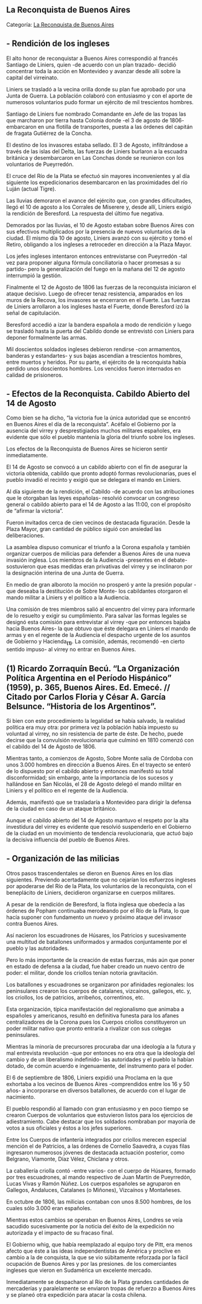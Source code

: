 ## La Reconquista de Buenos Aires

Categoría: [La Reconquista de Buenos Aires](http://descubrircorrientes.com.ar/2012/index.php/2931-historia-desde-el-origen-hasta-1814/corrientes-afirma-su-identidad-periodo-1801-1814/tenencia-de-gobernacion-de-pedro-fondevila/las-invasiones-inglesas/la-reconquista-de-buenos-aires)

## **\- Rendición de los ingleses**

El alto honor de reconquistar a Buenos Aires correspondió al francés Santiago de Liniers, quien -de acuerdo con un plan trazado- decidió concentrar toda la acción en Montevideo y avanzar desde allí sobre la capital del virreinato.

Liniers se trasladó a la vecina orilla donde su plan fue aprobado por una Junta de Guerra. La población colaboró con entusiasmo y con el aporte de numerosos voluntarios pudo formar un ejército de mil trescientos hombres.

Santiago de Liniers fue nombrado Comandante en Jefe de las tropas las que marcharon por tierra hasta Colonia donde -el 3 de agosto de 1806- embarcaron en una flotilla de transportes, puesta a las órdenes del capitán de fragata Gutiérrez de la Concha.

El destino de los invasores estaba sellado. El 3 de Agosto, infiltrándose a través de las islas del Delta, las fuerzas de Liniers burlaron a la escuadra británica y desembarcaron en Las Conchas donde se reunieron con los voluntarios de Pueyrredón.

El cruce del Río de la Plata se efectuó sin mayores inconvenientes y al día siguiente los expedicionarios desembarcaron en las proximidades del río Luján (actual Tigre).

Las lluvias demoraron el avance del ejército que, con grandes dificultades, llegó el 10 de agosto a los Corrales de Miserere y, desde allí, Liniers exigió la rendición de Beresford. La respuesta del último fue negativa.

Demorados por las lluvias, el 10 de Agosto estaban sobre Buenos Aires con sus efectivos multiplicados por la presencia de nuevos voluntarios de la ciudad. El mismo día 10 de agosto, Liniers avanzó con su ejército y tomó el Retiro, obligando a los ingleses a retroceder en dirección a la Plaza Mayor.

Los jefes ingleses intentaron entonces entrevistarse con Pueyrredón -tal vez para proponer alguna fórmula conciliatoria o hacer promesas a su partido- pero la generalización del fuego en la mañana del 12 de agosto interrumpió la gestión.

Finalmente el 12 de Agosto de 1806 las fuerzas de la reconquista iniciaron el ataque decisivo. Luego de ofrecer tenaz resistencia, amparados en los muros de la Recova, los invasores se encerraron en el Fuerte. Las fuerzas de Liniers arrollaron a los ingleses hasta el Fuerte, donde Beresford izó la señal de capitulación.

Beresford accedió a izar la bandera española a modo de rendición y luego se trasladó hasta la puerta del Cabildo donde se entrevistó con Liniers para deponer formalmente las armas.

Mil doscientos soldados ingleses debieron rendirse -con armamentos, banderas y estandartes- y sus bajas ascendían a trescientos hombres, entre muertos y heridos. Por su parte, el ejército de la reconquista había perdido unos doscientos hombres. Los vencidos fueron internados en calidad de prisioneros.

## **\- Efectos de la Reconquista. Cabildo Abierto del 14 de Agosto**

Como bien se ha dicho, “la victoria fue la única autoridad que se encontró en Buenos Aires el día de la reconquista”. Acéfalo el Gobierno por la ausencia del virrey y desprestigiados muchos militares españoles, era evidente que sólo el pueblo mantenía la gloria del triunfo sobre los ingleses.

Los efectos de la Reconquista de Buenos Aires se hicieron sentir inmediatamente.

El 14 de Agosto se convocó a un cabildo abierto con el fin de asegurar la victoria obtenida, cabildo que pronto adoptó formas revolucionarias, pues el pueblo invadió el recinto y exigió que se delegara el mando en Liniers.

Al día siguiente de la rendición, el Cabildo -de acuerdo con las atribuciones que le otorgaban las leyes españolas- resolvió convocar un congreso general o cabildo abierto para el 14 de Agosto a las 11:00, con el propósito de “afirmar la victoria”.

Fueron invitados cerca de cien vecinos de destacada figuración. Desde la Plaza Mayor, gran cantidad de público siguió con ansiedad las deliberaciones.

La asamblea dispuso comunicar el triunfo a la Corona española y también organizar cuerpos de milicias para defender a Buenos Aires de una nueva invasión inglesa. Los miembros de la Audiencia -presentes en el debate- sostuvieron que esas medidas eran privativas del virrey y se inclinaron por la designación interina de una Junta de Guerra.

En medio de gran alboroto la moción no prosperó y ante la presión popular -que deseaba la destitución de Sobre Monte- los cabildantes otorgaron el mando militar a Liniers y el político a la Audiencia.

Una comisión de tres miembros salió al encuentro del virrey para informarle de lo resuelto y exigir su cumplimiento. Para salvar las formas legales se designó esta comisión para entrevistar al virrey -que por entonces bajaba hacia Buenos Aires- la que obtuvo que éste delegara en Liniers el mando de armas y en el regente de la Audiencia el despacho urgente de los asuntos de Gobierno y Hacienda<sub><strong>(1)</strong></sub>. La comisión, además, recomendó -en cierto sentido impuso- al virrey no entrar en Buenos Aires.

## **(1)** Ricardo Zorraquín Becú. “La Organización Política Argentina en el Período Hispánico” (1959), p. 365, Buenos Aires. Ed. Emecé. // Citado por Carlos Floria y César A. García Belsunce. “Historia de los Argentinos”.

Si bien con este procedimiento la legalidad se había salvado, la realidad política era muy otra: por primera vez la población había impuesto su voluntad al virrey, no sin resistencia de parte de éste. De hecho, puede decirse que la convulsión revolucionaria que culminó en 1810 comenzó con el cabildo del 14 de Agosto de 1806.

Mientras tanto, a comienzos de Agosto, Sobre Monte salía de Córdoba con unos 3.000 hombres en dirección a Buenos Aires. En el trayecto se enteró de lo dispuesto por el cabildo abierto y entonces manifestó su total disconformidad; sin embargo, ante la importancia de los sucesos y hallándose en San Nicolás, el 28 de Agosto delegó el mando militar en Liniers y el político en el regente de la Audiencia.

Además, manifestó que se trasladaría a Montevideo para dirigir la defensa de la ciudad en caso de un ataque británico.

Aunque el cabildo abierto del 14 de Agosto mantuvo el respeto por la alta investidura del virrey es evidente que resolvió suspenderlo en el Gobierno de la ciudad en un movimiento de tendencia revolucionaria, que actuó bajo la decisiva influencia del pueblo de Buenos Aires.

## **\- Organización de las milicias**

Otros pasos trascendentales se dieron en Buenos Aires en los días siguientes. Previendo acertadamente que no cejarían los esfuerzos ingleses por apoderarse del Río de la Plata, los voluntarios de la reconquista, con el beneplácito de Liniers, decidieron organizarse en cuerpos militares.

A pesar de la rendición de Beresford, la flota inglesa que obedecía a las órdenes de Popham continuaba merodeando por el Río de la Plata, lo que hacía suponer con fundamento un nuevo y próximo ataque del invasor contra Buenos Aires.

Así nacieron los escuadrones de Húsares, los Patricios y sucesivamente una multitud de batallones uniformados y armados conjuntamente por el pueblo y las autoridades.

Pero lo más importante de la creación de estas fuerzas, más aún que poner en estado de defensa a la ciudad, fue haber creado un nuevo centro de poder: el militar, donde los criollos tenían notoria gravitación.

Los batallones y escuadrones se organizaron por afinidades regionales: los peninsulares crearon los cuerpos de catalanes, vizcaínos, gallegos, etc. y, los criollos, los de patricios, arribeños, correntinos, etc.

Esta organización, típica manifestación del regionalismo que animaba a españoles y americanos, resultó en definitiva funesta para los afanes centralizadores de la Corona pues los Cuerpos criollos constituyeron un poder militar nativo que pronto entraría a rivalizar con sus colegas peninsulares.

Mientras la minoría de precursores procuraba dar una ideología a la futura y mal entrevista revolución -que por entonces no era otra que la ideología del cambio y de un liberalismo indefinido- las autoridades y el pueblo la habían dotado, de común acuerdo e ingenuamente, del instrumento para el poder.

El 6 de septiembre de 1806, Liniers expidió una Proclama en la que exhortaba a los vecinos de Buenos Aires -comprendidos entre los 16 y 50 años- a incorporarse en diversos batallones, de acuerdo con el lugar de nacimiento.

El pueblo respondió al llamado con gran entusiasmo y en poco tiempo se crearon Cuerpos de voluntarios que estuvieron listos para los ejercicios de adiestramiento. Cabe destacar que los soldados nombraban por mayoría de votos a sus oficiales y éstos a los jefes superiores.

Entre los Cuerpos de infantería integrados por criollos merecen especial mención el de Patricios, a las órdenes de Cornelio Saavedra, a cuyas filas ingresaron numerosos jóvenes de destacada actuación posterior, como Belgrano, Viamonte, Díaz Vélez, Chiclana y otros.

La caballería criolla contó -entre varios- con el cuerpo de Húsares, formado por tres escuadrones, al mando respectivo de Juan Martín de Pueyrredón, Lucas Vivas y Ramón Núñez. Los cuerpos españoles se agruparon en Gallegos, Andaluces, Catalanes (o Miñones), Vizcaínos y Montañeses.

En octubre de 1806, las milicias contaban con unos 8.500 hombres, de los cuales sólo 3.000 eran españoles.

Mientras estos cambios se operaban en Buenos Aires, Londres se veía sacudido sucesivamente por la noticia del éxito de la expedición no autorizada y el impacto de su fracaso final.

El Gobierno whig, que había reemplazado al equipo tory de Pitt, era menos afecto que éste a las ideas independentistas de América y proclive en cambio a la de conquista, la que se vio súbitamente reforzada por la fácil ocupación de Buenos Aires y por las presiones. de los comerciantes ingleses que vieron en Sudamérica un excelente mercado.

Inmediatamente se despacharon al Río de la Plata grandes cantidades de mercaderías y paralelamente se enviaron tropas de refuerzo a Buenos Aires y se planeó otra expedición para atacar la costa chilena.